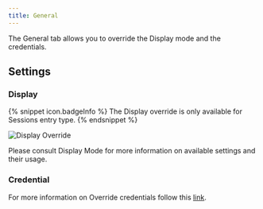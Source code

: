 ```yaml
---
title: General 
---
```

The General tab allows you to override the Display mode and the credentials. 

## Settings 

### Display 

{% snippet icon.badgeInfo %}
The Display override is only available for Sessions entry type. 
{% endsnippet %}
 
![Display Override](https://webdevolutions.azureedge.net/docs/en/rdm/mac/clip10339.png) 

Please consult Display Mode for more information on available settings and their usage. 

### Credential 

For more information on Override credentials follow this [link](/rdm/mac/commands/edit/setting-overrides/user-specific-settings/override-credentials/). 

